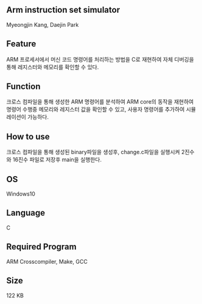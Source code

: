 ## Arm instruction set simulator

Myeongjin Kang, Daejin Park 

## Feature

 ARM 프로세서에서 머신 코드 명령어를 처리하는 방법을 C로 재현하여 자체 디버깅을 통해 레지스터와 메모리를 확인할 수 있다.

##   Function

 크로스 컴파일을 통해 생성한 ARM 명령어를 분석하여 ARM core의 동작을 재현하여 명령어 수행중 메모리와 레지스터 값을 확인할 수 있고, 사용자 명령어를 추가하여 시뮬레이션이 가능하다.

## How to use

크로스 컴파일을 통해 생성된 binary파일을 생성후, change.c파일을 실행시켜 2진수와 16진수 파일로 저장후 main을 실행한다.

##  OS

 Windows10

## Language

 C

## Required Program

   ARM Crosscompiler, Make, GCC

## Size

 122 KB
